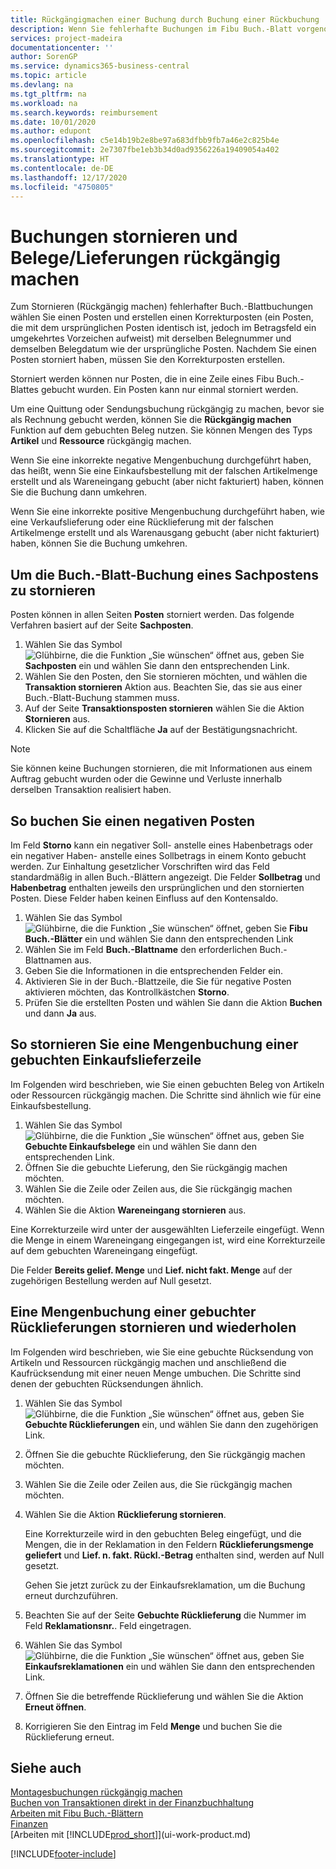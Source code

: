 ```yaml
---
title: Rückgängigmachen einer Buchung durch Buchung einer Rückbuchung | Microsoft Docs
description: Wenn Sie fehlerhafte Buchungen im Fibu Buch.-Blatt vorgenommen haben, können Sie die Funktion verwenden, um die korrekte Buchung mit einem Protokoll zu stornieren.
services: project-madeira
documentationcenter: ''
author: SorenGP
ms.service: dynamics365-business-central
ms.topic: article
ms.devlang: na
ms.tgt_pltfrm: na
ms.workload: na
ms.search.keywords: reimbursement
ms.date: 10/01/2020
ms.author: edupont
ms.openlocfilehash: c5e14b19b2e8be97a683dfbb9fb7a46e2c825b4e
ms.sourcegitcommit: 2e7307fbe1eb3b34d0ad9356226a19409054a402
ms.translationtype: HT
ms.contentlocale: de-DE
ms.lasthandoff: 12/17/2020
ms.locfileid: "4750805"
---
```

# <a name="reverse-journal-postings-and-undo-receiptsshipments"></a>Buchungen stornieren und Belege/Lieferungen rückgängig machen
Zum Stornieren (Rückgängig machen) fehlerhafter Buch.-Blattbuchungen wählen Sie einen Posten und erstellen einen Korrekturposten (ein Posten, die mit dem ursprünglichen Posten identisch ist, jedoch im Betragsfeld ein umgekehrtes Vorzeichen aufweist) mit derselben Belegnummer und demselben Belegdatum wie der ursprüngliche Posten. Nachdem Sie einen Posten storniert haben, müssen Sie den Korrekturposten erstellen.

Storniert werden können nur Posten, die in eine Zeile eines Fibu Buch.-Blattes gebucht wurden. Ein Posten kann nur einmal storniert werden.

Um eine Quittung oder Sendungsbuchung rückgängig zu machen, bevor sie als Rechnung gebucht werden, können Sie die **Rückgängig machen** Funktion auf dem gebuchten Beleg nutzen. Sie können Mengen des Typs **Artikel** und **Ressource** rückgängig machen.

Wenn Sie eine inkorrekte negative Mengenbuchung durchgeführt haben, das heißt, wenn Sie eine Einkaufsbestellung mit der falschen Artikelmenge erstellt und als Wareneingang gebucht (aber nicht fakturiert) haben, können Sie die Buchung dann umkehren.

Wenn Sie eine inkorrekte positive Mengenbuchung durchgeführt haben, wie eine Verkaufslieferung oder eine Rücklieferung mit der falschen Artikelmenge erstellt und als Warenausgang gebucht (aber nicht fakturiert) haben, können Sie die Buchung umkehren.   

## <a name="to-reverse-the-journal-posting-of-a-general-ledger-entry"></a>Um die Buch.-Blatt-Buchung eines Sachpostens zu stornieren
Posten können in allen Seiten **Posten** storniert werden. Das folgende Verfahren basiert auf der Seite **Sachposten**.
1. Wählen Sie das Symbol ![Glühbirne, die die Funktion „Sie wünschen“ öffnet](media/ui-search/search_small.png "Was möchten Sie tun?") aus, geben Sie **Sachposten** ein und wählen Sie dann den entsprechenden Link.
2. Wählen Sie den Posten, den Sie stornieren möchten, und wählen die **Transaktion stornieren** Aktion aus. Beachten Sie, das sie aus einer Buch.-Blatt-Buchung stammen muss.
3. Auf der Seite **Transaktionsposten stornieren** wählen Sie die Aktion **Stornieren** aus.
4. Klicken Sie auf die Schaltfläche **Ja** auf der Bestätigungsnachricht.

> [!NOTE]
> Sie können keine Buchungen stornieren, die mit Informationen aus einem Auftrag gebucht wurden oder die Gewinne und Verluste innerhalb derselben Transaktion realisiert haben.

## <a name="to-post-a-negative-entry"></a>So buchen Sie einen negativen Posten  
Im Feld **Storno** kann ein negativer Soll- anstelle eines Habenbetrags oder ein negativer Haben- anstelle eines Sollbetrags in einem Konto gebucht werden. Zur Einhaltung gesetzlicher Vorschriften wird das Feld standardmäßig in allen Buch.-Blättern angezeigt. Die Felder **Sollbetrag** und **Habenbetrag** enthalten jeweils den ursprünglichen und den stornierten Posten. Diese Felder haben keinen Einfluss auf den Kontensaldo.  

1.  Wählen Sie das Symbol ![Glühbirne, die die Funktion „Sie wünschen“ öffnet](media/ui-search/search_small.png "Was möchten Sie tun?"), geben Sie **Fibu Buch.-Blätter** ein und wählen Sie dann den entsprechenden Link  
2.  Wählen Sie im Feld **Buch.-Blattname** den erforderlichen Buch.-Blattnamen aus.  
3.  Geben Sie die Informationen in die entsprechenden Felder ein.  
4.  Aktivieren Sie in der Buch.-Blattzeile, die Sie für negative Posten aktivieren möchten, das Kontrollkästchen **Storno**.  
5.  Prüfen Sie die erstellten Posten und wählen Sie dann die Aktion **Buchen** und dann **Ja** aus.

## <a name="to-undo-a-quantity-posting-on-a-posted-purchase-receipt"></a>So stornieren Sie eine Mengenbuchung einer gebuchten Einkaufslieferzeile  
Im Folgenden wird beschrieben, wie Sie einen gebuchten Beleg von Artikeln oder Ressourcen rückgängig machen. Die Schritte sind ähnlich wie für eine Einkaufsbestellung.

1.  Wählen Sie das Symbol ![Glühbirne, die die Funktion „Sie wünschen“ öffnet](media/ui-search/search_small.png "Was möchten Sie tun?") aus, geben Sie **Gebuchte Einkaufsbelege** ein und wählen Sie dann den entsprechenden Link.  
2.  Öffnen Sie die gebuchte Lieferung, den Sie rückgängig machen möchten.  
3.  Wählen Sie die Zeile oder Zeilen aus, die Sie rückgängig machen möchten.  
4.  Wählen Sie die Aktion **Wareneingang stornieren** aus.

Eine Korrekturzeile wird unter der ausgewählten Lieferzeile eingefügt. Wenn die Menge in einem Wareneingang eingegangen ist, wird eine Korrekturzeile auf dem gebuchten Wareneingang eingefügt.  

Die Felder **Bereits gelief. Menge** und **Lief. nicht fakt. Menge** auf der zugehörigen Bestellung werden auf Null gesetzt.

## <a name="to-undo-and-then-redo-a-quantity-posting-on-a-posted-return-shipment"></a>Eine Mengenbuchung einer gebuchter Rücklieferungen stornieren und wiederholen
Im Folgenden wird beschrieben, wie Sie eine gebuchte Rücksendung von Artikeln und Ressourcen rückgängig machen und anschließend die Kaufrücksendung mit einer neuen Menge umbuchen. Die Schritte sind denen der gebuchten Rücksendungen ähnlich.

1.  Wählen Sie das Symbol ![Glühbirne, die die Funktion „Sie wünschen“ öffnet](media/ui-search/search_small.png "Was möchten Sie tun?") aus, geben Sie **Gebuchte Rücklieferungen** ein, und wählen Sie dann den zugehörigen Link.  
2.  Öffnen Sie die gebuchte Rücklieferung, den Sie rückgängig machen möchten.
3. Wählen Sie die Zeile oder Zeilen aus, die Sie rückgängig machen möchten.  

4.  Wählen Sie die Aktion **Rücklieferung stornieren**.  

    Eine Korrekturzeile wird in den gebuchten Beleg eingefügt, und die Mengen, die in der Reklamation in den Feldern **Rücklieferungsmenge geliefert** und **Lief. n. fakt. Rückl.-Betrag** enthalten sind, werden auf Null gesetzt.  

    Gehen Sie jetzt zurück zu der Einkaufsreklamation, um die Buchung erneut durchzuführen.  

5.  Beachten Sie auf der Seite **Gebuchte Rücklieferung** die Nummer im Feld **Reklamationsnr.**. Feld eingetragen.  
6.  Wählen Sie das Symbol ![Glühbirne, die die Funktion „Sie wünschen“ öffnet](media/ui-search/search_small.png "Was möchten Sie tun?") aus, geben Sie **Einkaufsreklamationen** ein und wählen Sie dann den entsprechenden Link.  
7.  Öffnen Sie die betreffende Rücklieferung und wählen Sie die Aktion **Erneut öffnen**.  
8.  Korrigieren Sie den Eintrag im Feld **Menge** und buchen Sie die Rücklieferung erneut.  

## <a name="see-also"></a>Siehe auch
[Montagesbuchungen rückgängig machen](assembly-how-to-undo-assembly-posting.md)  
[Buchen von Transaktionen direkt in der Finanzbuchhaltung](finance-how-post-transactions-directly.md)  
[Arbeiten mit Fibu Buch.-Blättern](ui-work-general-journals.md)  
[Finanzen](finance.md)  
[Arbeiten mit [!INCLUDE[prod_short](includes/prod_short.md)]](ui-work-product.md)  


[!INCLUDE[footer-include](includes/footer-banner.md)]